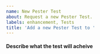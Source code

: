```yaml
---
name: New Pester Test
about: Request a new Pester Test.
labels: enhancement, Tests
title: 'Add a new Pester Test to '
---
```


#### Describe what the test will acheive

